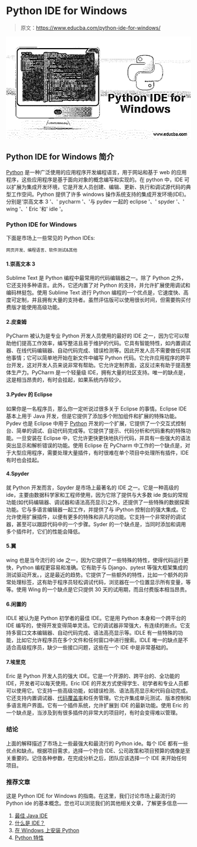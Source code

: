 # Python IDE for Windows

> 原文：<https://www.educba.com/python-ide-for-windows/>

![Python IDE for Windows](img/816f2e79ed679a960ee55ad571b5aa89.png)



## Python IDE for Windows 简介

[Python](https://www.educba.com/what-is-python/) 是一种广泛使用的应用程序开发编程语言，用于网站和基于 web 的应用程序，这些应用程序是基于面向对象的概念编写和实现的。在 python 中，IDE 可以扩展为集成开发环境，它是开发人员创建、编辑、更新、执行和调试源代码的典型工作空间。Python 提供了许多 windows 操作系统支持的集成开发环境(IDE)。分别是'崇高文本 3 '、' pycharm '、'与 pydev 一起的 eclipse '、' spyder '、' wing '、' Eric '和' idle '。

### Python IDE for Windows

下面是市场上一些常见的 Python IDEs:

<small>网页开发、编程语言、软件测试&其他</small>

#### 1.崇高文本 3

Sublime Text 是 Python 编程中最常用的代码编辑器之一。除了 Python 之外，它还支持多种语言。此外，它还内置了对 Python 的支持，并允许扩展使用调试和编码林挺包。使用 Sublime Text 进行 Python 编程的一个优点是，它速度快、高度可定制，并且拥有大量的支持者。虽然评估版可以使用很长时间，但需要购买付费版才能使用高级功能。

#### 2.皮查姆

PyCharm 被认为是专业 Python 开发人员使用的最好的 IDE 之一，因为它可以帮助他们提高工作效率，编写整洁且易于维护的代码。它具有智能特性，如内置调试器、在线代码编辑器、自动代码完成、错误检测等。因此开发人员不需要做任何其他事情；它可以简单地开始在新文件中编写 Python 代码。它允许应用程序的跨平台开发，这对开发人员来说非常有帮助。它允许定制界面，这反过来有助于提高整体生产力。PyCharm 是一个轻量级 IDE，拥有大量的社区支持。唯一的缺点是，这是相当昂贵的，有时会挂起，如果系统内存较少。

#### 3.Pydev 的 Eclipse

如果你是一名程序员，那么你一定听说过很多关于 Eclipse 的事情。Eclipse IDE 基本上用于 Java 开发，但是它提供了添加多个附加组件和扩展的特殊功能。Pydev 也是 Eclipse 中用于 [Python](https://www.educba.com/python-sets/) 开发的一个扩展，它提供了一个交互式控制台、简单的调试、自动代码完成等。它提供了提示、代码分析和代码重构的特殊功能。一旦安装在 Eclipse 中，它允许更快更快地执行代码，并具有一些强大的语法突出显示和解析错误的功能。使用 Eclipse 在 PyCharm 中工作的一个缺点是，对于大型应用程序，需要处理大量插件，有时很难在单个项目中处理所有插件，IDE 有时也会挂起。

#### 4.Spyder

就 Python 开发而言，Spyder 是市场上最著名的 IDE 之一。它是一种高级的 ide，主要由数据科学家和工程师使用，因为它除了提供与大多数 ide 类似的常规功能(如代码编辑器、调试器和语法高亮显示)之外，还提供了一些特殊的数据探索功能。它与多语言编辑器一起工作，并提供了与 iPython 控制台的强大集成。它允许使用扩展插件，以便有更多的特殊和非凡的功能。它支持一个非常好的调试器，甚至可以跟踪代码中的一个步骤。Syder 的一个缺点是，当同时添加和调用多个插件时，它们的性能会降低。

#### 5.翼

wing 也是当今流行的 ide 之一，因为它提供了一些特殊的特性，使得代码运行更快，Python 编程更容易和准确。它有助于与 Django、pytest 等强大框架集成的测试驱动开发。，这是最近的趋势。它提供了一些额外的特性，比如一个额外的异常处理标签，这有助于程序员轻松调试代码，浏览器在一个位置显示所有变量，等等。使用 Wing 的一个缺点是它只提供 30 天的试用期，而且付费版本相当昂贵。

#### 6.闲置的

IDLE 被认为是 Python 初学者的最佳 IDE。它是用 Python 本身和一个跨平台的 IDE 编写的，使得开发变得简单灵活。它的调试器非常强大，有连续的断点。它支持多窗口文本编辑器、自动代码完成、语法高亮显示等。IDLE 有一些特殊的功能，比如它允许程序员在多个文件和任何窗口中进行搜索。IDLE 唯一的缺点是不适合高级程序员，缺少一些接口问题，这些在一个 IDE 中是非常基础的。

#### 7.埃里克

Eric 是 Python 开发人员的强大 IDE。它是一个开源的、跨平台的、全功能的 IDE，开发者可以每天使用。Eric IDE 的开发方式使得学生、初学者和专业人员都可以使用它。它支持一些高级功能，如错误检测、语法高亮显示和代码自动完成。它还支持内置调试器、[代码覆盖率](https://www.educba.com/code-coverage/)和任务管理。它允许集成单元测试、版本控制和多语言用户界面。它有一个插件系统，允许扩展到 IDE 的最新功能。使用 Eric 的一个缺点是，当涉及到有很多插件的非常大的项目时，有时会变得难以管理。

### 结论

上面的解释描述了市场上一些最强大和最流行的 Python ide。每个 IDE 都有一些优点和缺点。根据项目需求，选择一个符合 IDE、公司政策和项目预算的偶像是至关重要的。记住各种参数，在完成分析之后，团队应该选择一个 IDE 来开始任何项目。

### 推荐文章

这是 Python IDE for Windows 的指南。在这里，我们讨论市场上最流行的 Python ide 的基本概念。您也可以浏览我们的其他相关文章，了解更多信息——

1.  [最佳 Java IDE](https://www.educba.com/best-java-ide/)
2.  [什么是 IDE？](https://www.educba.com/what-is-ide/)
3.  [在 Windows 上安装 Python](https://www.educba.com/install-python-on-windows/)
4.  [Python 特性](https://www.educba.com/python-features/)





